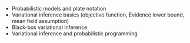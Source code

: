 - Probabilistic models and plate notation
- Variational inference basics (objective function, Evidence lower bound, mean field assumption)   
- Black-box variational inference
- Variational inference and probabilistic programming